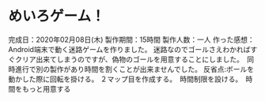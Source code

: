 # めいろゲーム！
完成日：2020年02月08日(木)
製作期間：15時間
製作人数：一人
作った感想：Android端末で動く迷路ゲームを作りました。
迷路なのでゴールさえわかればすぐクリア出来てしまうのですが、偽物のゴールを用意することにしました。　同時進行で別の製作があり時間を割くことが出来ませんでした。
反省点:ボールを動かした際に回転を掛ける。 ２マップ目を作成する。　時間制限を設ける。　時間をもっと用意する
